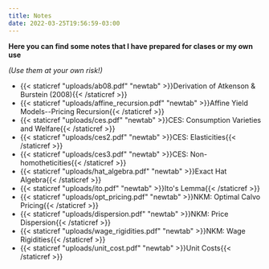 ```yaml
---
title: Notes
date: 2022-03-25T19:56:59-03:00
---
```


**Here you can find some notes that I have prepared for clases or my own use**

*(Use them at your own risk!)*

- {{< staticref "uploads/ab08.pdf" "newtab" >}}Derivation of Atkenson & Burstein (2008){{< /staticref >}}
- {{< staticref "uploads/affine_recursion.pdf" "newtab" >}}Affine Yield Models--Pricing Recursion{{< /staticref >}}
- {{< staticref "uploads/ces.pdf" "newtab" >}}CES: Consumption Varieties and Welfare{{< /staticref >}}
- {{< staticref "uploads/ces2.pdf" "newtab" >}}CES: Elasticities{{< /staticref >}}
- {{< staticref "uploads/ces3.pdf" "newtab" >}}CES: Non-homotheticities{{< /staticref >}}
- {{< staticref "uploads/hat_algebra.pdf" "newtab" >}}Exact Hat Algebra{{< /staticref >}}
- {{< staticref "uploads/ito.pdf" "newtab" >}}Ito's Lemma{{< /staticref >}}
- {{< staticref "uploads/opt_pricing.pdf" "newtab" >}}NKM: Optimal Calvo Pricing{{< /staticref >}}
- {{< staticref "uploads/dispersion.pdf" "newtab" >}}NKM: Price Dispersion{{< /staticref >}}
- {{< staticref "uploads/wage_rigidities.pdf" "newtab" >}}NKM: Wage Rigidities{{< /staticref >}}
- {{< staticref "uploads/unit_cost.pdf" "newtab" >}}Unit Costs{{< /staticref >}}